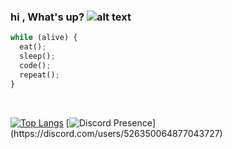 <!---
![image](https://i.imgur.com/8SggKJt.gif)
-->

### hi , What's up?       ![alt text](https://i.imgur.com/auRW6IX.gif "Logo Title Text 1"  )
  
  ```python
while (alive) {
    eat();
    sleep();
    code();
    repeat();
}
```

<br>


  
[![Top Langs](https://github-readme-stats.vercel.app/api/top-langs/?username=XOOLE&bg_color=0d1117&border_color=0d1117&theme=radical)](https://github.com/anuraghazra/github-readme-stats) [![Discord Presence](https://lanyard-profile-readme.vercel.app/api/526350064877043727?theme=dark&bg=0D1117&animated=true&hideDiscrim=true&borderRadius=30px&idleMessage=Probably%20doing%20something%20else...)](https://discord.com/users/526350064877043727)
  

 



</details>
